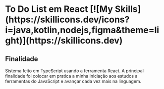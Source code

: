 <h1>To Do List em React [![My Skills](https://skillicons.dev/icons?i=java,kotlin,nodejs,figma&theme=light)](https://skillicons.dev)</h1>

<h2>Finalidade</h2>

Sistema feito em TypeScript usando a ferramenta React. A principal finalidade foi colocar em pratica a minha iniciação aos estudos a ferramentas do JavaScript e avançar cada vez mais na linguagem.
